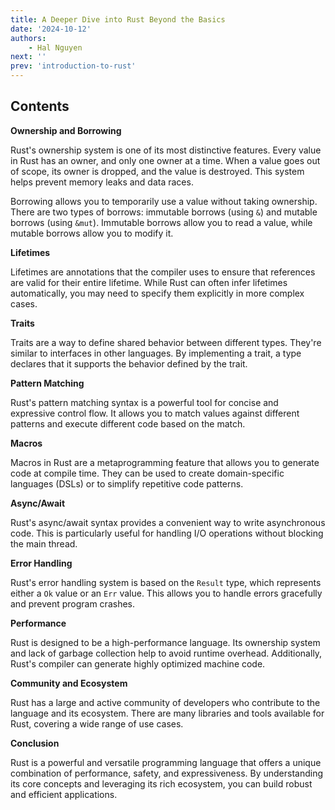 ```yaml
---
title: A Deeper Dive into Rust Beyond the Basics
date: '2024-10-12'
authors:
    - Hal Nguyen
next: ''
prev: 'introduction-to-rust'
---
```


## Contents

**Ownership and Borrowing**

Rust's ownership system is one of its most distinctive features. Every value in Rust has an owner, and only one owner at a time. When a value goes out of scope, its owner is dropped, and the value is destroyed. This system helps prevent memory leaks and data races.

Borrowing allows you to temporarily use a value without taking ownership. There are two types of borrows: immutable borrows (using `&`) and mutable borrows (using `&mut`). Immutable borrows allow you to read a value, while mutable borrows allow you to modify it.

**Lifetimes**

Lifetimes are annotations that the compiler uses to ensure that references are valid for their entire lifetime. While Rust can often infer lifetimes automatically, you may need to specify them explicitly in more complex cases.

**Traits**

Traits are a way to define shared behavior between different types. They're similar to interfaces in other languages. By implementing a trait, a type declares that it supports the behavior defined by the trait.

**Pattern Matching**

Rust's pattern matching syntax is a powerful tool for concise and expressive control flow. It allows you to match values against different patterns and execute different code based on the match.

**Macros**

Macros in Rust are a metaprogramming feature that allows you to generate code at compile time. They can be used to create domain-specific languages (DSLs) or to simplify repetitive code patterns.

**Async/Await**

Rust's async/await syntax provides a convenient way to write asynchronous code. This is particularly useful for handling I/O operations without blocking the main thread.

**Error Handling**

Rust's error handling system is based on the `Result` type, which represents either a `Ok` value or an `Err` value. This allows you to handle errors gracefully and prevent program crashes.

**Performance**

Rust is designed to be a high-performance language. Its ownership system and lack of garbage collection help to avoid runtime overhead. Additionally, Rust's compiler can generate highly optimized machine code.

**Community and Ecosystem**

Rust has a large and active community of developers who contribute to the language and its ecosystem. There are many libraries and tools available for Rust, covering a wide range of use cases.

**Conclusion**

Rust is a powerful and versatile programming language that offers a unique combination of performance, safety, and expressiveness. By understanding its core concepts and leveraging its rich ecosystem, you can build robust and efficient applications.
